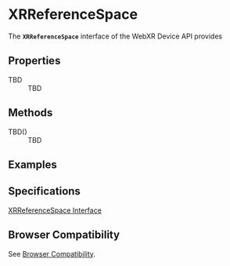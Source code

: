 # XRReferenceSpace

The **`XRReferenceSpace`** interface of the WebXR Device API provides 

## Properties

<dl>
  <dt>TBD</dt>
  <dd>TBD</dd>
</dl>

## Methods

<dl>
  <dt>TBD()</dt>
  <dd>TBD</dd>
</dl>

## Examples



## Specifications

[XRReferenceSpace Interface](https://www.w3.org/TR/webxr/#xrreferencespace-interface)

## Browser Compatibility

See [Browser Compatibility](compatibility).

